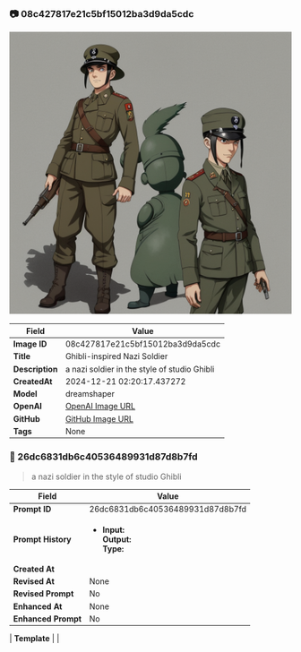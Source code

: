 

### 📷 08c427817e21c5bf15012ba3d9da5cdc 


![data.id](./08c427817e21c5bf15012ba3d9da5cdc.jpg)


| Field          | Value                                                                                                                     |
|----------------|---------------------------------------------------------------------------------------------------------------------------|
| **Image ID**             | 08c427817e21c5bf15012ba3d9da5cdc                                                                                                             |
| **Title**           | Ghibli-inspired Nazi Soldier                                                                                                       |
| **Description**           | a nazi soldier in the style of studio Ghibli                                                                                                       |
| **CreatedAt**        | 2024-12-21 02:20:17.437272                                                                                                        |
| **Model**        | dreamshaper                                                                                                        |
| **OpenAI**         | [OpenAI Image URL](http://192.168.1.85:8081/generated-images/b641343320098.png)                                                                                |
| **GitHub**         | [GitHub Image URL](https://raw.githubusercontent.com/Caneta-Silva/GODZ/refs/heads/main/images/08c427817e21c5bf15012ba3d9da5cdc/08c427817e21c5bf15012ba3d9da5cdc.jpg)                                                                                |
| **Tags**       | None                                                                                                                   |

### 📜 26dc6831db6c40536489931d87d8b7fd

> a nazi soldier in the style of studio Ghibli

| Field          | Value                                                                                                                                                                      |
|----------------|----------------------------------------------------------------------------------------------------------------------------------------------------------------------------|
| **Prompt ID**  | 26dc6831db6c40536489931d87d8b7fd                                                                                                                                                            |
| **Prompt History** | <ul><li>**Input:**  <br> **Output:**  <br> **Type:** </li></ul> |
| **Created At** |                                                                                                                                                    |
| **Revised At** | None                                                                                                                                                   |
| **Revised Prompt** | No                                                                                                                                                                      |
| **Enhanced At** | None                                                                                                                                                  |
| **Enhanced Prompt** | No                                                                                                                                                                    |

| **Template**   |                                                                                                                                            |


